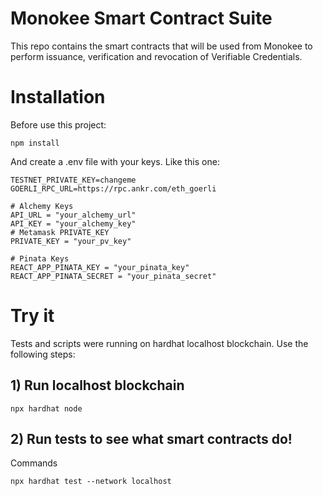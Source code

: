 # Monokee Smart Contract Suite

This repo contains the smart contracts that will be used from Monokee to perform issuance, verification and revocation of Verifiable Credentials.

<h1>Installation</h1>
Before use this project:

```shell
npm install
```

And create a .env file with your keys. Like this one:

```
TESTNET_PRIVATE_KEY=changeme
GOERLI_RPC_URL=https://rpc.ankr.com/eth_goerli

# Alchemy Keys
API_URL = "your_alchemy_url"
API_KEY = "your_alchemy_key"
# Metamask PRIVATE_KEY
PRIVATE_KEY = "your_pv_key"

# Pinata Keys
REACT_APP_PINATA_KEY = "your_pinata_key"
REACT_APP_PINATA_SECRET = "your_pinata_secret"
```

</code>

<h1>Try it</h1>

<p>Tests and scripts were running on hardhat localhost blockchain. Use the following steps:</p>

<h2>1) Run localhost blockchain</h2>

```shell
npx hardhat node
```

<h2>2) Run tests to see what smart contracts do!</h2>
<p>Commands</p>

```shell
npx hardhat test --network localhost
```
